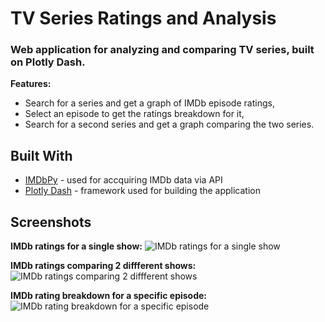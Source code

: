 # TV Series Ratings and Analysis
### Web application for analyzing and comparing TV series, built on Plotly Dash.

**Features:**
* Search for a series and get a graph of IMDb episode ratings,
* Select an episode to get the ratings breakdown for it,
* Search for a second series and get a graph comparing the two series.

## Built With

* [IMDbPy](http://imdbpy.github.io) - used for accquiring IMDb data via API
* [Plotly Dash](https://plot.ly/dash/) - framework used for building the application

## Screenshots

**IMDb ratings for a single show:**
![IMDb ratings for a single show](https://i.imgur.com/7jFUBQ4.png)

**IMDb ratings comparing 2 diffferent shows:**
![IMDb ratings comparing 2 diffferent shows](https://i.imgur.com/qe1d6Fu.png)

**IMDb rating breakdown for a specific episode:**
![IMDb rating breakdown for a specific episode](https://i.imgur.com/FDjYYj4.png)
